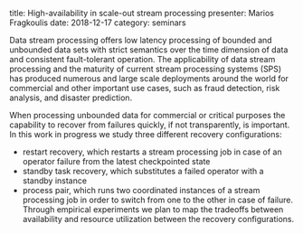 title:  High-availability in scale-out stream processing
presenter: Marios Fragkoulis
date: 2018-12-17
category: seminars

Data stream processing
offers low latency processing of bounded and unbounded data sets with strict semantics
over the time dimension of data and consistent fault-tolerant operation.
The applicability of data stream processing and the maturity of current
stream processing systems (SPS) has produced
numerous and large scale deployments around the world for commercial and other
important use cases, such as fraud detection, risk analysis, and disaster prediction.

When processing unbounded data for commercial or critical purposes
the capability to recover from failures quickly, if not transparently, is
important.
In this work in progress we study three different recovery configurations:
- restart recovery, which restarts a stream processing job in case of an operator failure from the latest checkpointed state
- standby task recovery, which substitutes a failed operator with a standby instance
- process pair, which runs two coordinated instances of a stream processing job in order to switch from one to the other in case of failure.
Through empirical experiments we plan to
map the tradeoffs between availability and resource utilization between
the recovery configurations.
